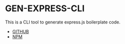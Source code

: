 # GEN-EXPRESS-CLI

This is a CLI tool to generate express.js boilerplate code.

- [GITHUB](https://github.com/RulerChen/gen-express-cli)
- [NPM](https://www.npmjs.com/package/gen-express-cli)
